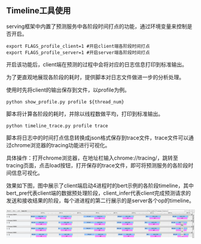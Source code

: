 ## Timeline工具使用

serving框架中内置了预测服务中各阶段时间打点的功能，通过环境变量来控制是否开启。
```
export FLAGS_profile_client=1 #开启client端各阶段时间打点
export FLAGS_profile_server=1 #开启server端各阶段时间打点
```
开启该功能后，client端在预测的过程中会将对应的日志信息打印到标准输出。

为了更直观地展现各阶段的耗时，提供脚本对日志文件做进一步的分析处理。

使用时先将client的输出保存到文件，以profile为例。
```
python show_profile.py profile ${thread_num}
```
脚本将计算各阶段的耗时，并除以线程数做平均，打印到标准输出。

```
python timeline_trace.py profile trace
```
脚本将日志中的时间打点信息转换成json格式保存到trace文件，trace文件可以通过chrome浏览器的tracing功能进行可视化。

具体操作：打开chrome浏览器，在地址栏输入chrome://tracing/，跳转至tracing页面，点击load按钮，打开保存的trace文件，即可将预测服务的各阶段时间信息可视化。

效果如下图，图中展示了client端启动4进程时的bert示例的各阶段timeline，其中bert_pre代表client端的数据预处理阶段，client_infer代表client完成预测请求的发送和接收结果的阶段，每个进进程的第二行展示的是server各个op的timeline。

![timeline](../../../doc/timeline-example.png)
